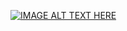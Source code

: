 [![IMAGE ALT TEXT HERE](http://img.youtube.com/vi/VIDEO_ID/0.jpg)](http://www.youtube.com/watch?v=VIDEO_ID)



